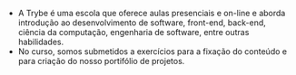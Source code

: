 - A Trybe é uma escola que oferece aulas presenciais e on-line e aborda introdução ao desenvolvimento de software, front-end, back-end, ciência da computação, engenharia de software, entre outras habilidades.
- No curso, somos submetidos a exercícios para a fixação do conteúdo e para criação do nosso portifólio de projetos.